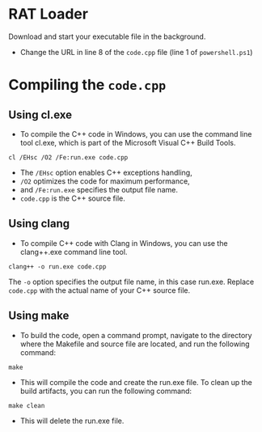# RAT Loader

Download and start your executable file in the background.

- Change the URL in line 8 of the `code.cpp` file (line 1 of `powershell.ps1`)

# Compiling the `code.cpp`

## Using cl.exe

- To compile the C++ code in Windows, you can use the command line tool cl.exe, which is part of the Microsoft Visual C++ Build Tools. 

```
cl /EHsc /O2 /Fe:run.exe code.cpp
```

- The `/EHsc` option enables C++ exceptions handling, 
- `/O2` optimizes the code for maximum performance, 
- and `/Fe:run.exe` specifies the output file name. 
- `code.cpp` is the C++ source file.

## Using clang

- To compile C++ code with Clang in Windows, you can use the clang++.exe command line tool.

```
clang++ -o run.exe code.cpp
```

The `-o` option specifies the output file name, in this case run.exe. Replace `code.cpp` with the actual name of your C++ source file.

## Using make

- To build the code, open a command prompt, navigate to the directory where the Makefile and source file are located, and run the following command:

```
make
```

- This will compile the code and create the run.exe file. To clean up the build artifacts, you can run the following command:

```
make clean
```

- This will delete the run.exe file.